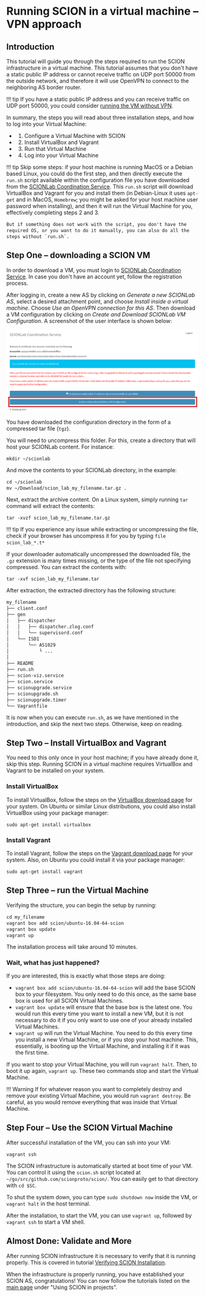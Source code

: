 # Running SCION in a virtual machine &ndash; VPN approach

## Introduction

This tutorial will guide you through the steps required to run the SCION infrastructure in a virtual machine. This tutorial assumes that you don't have a static public IP address or cannot receive traffic on UDP port 50000 from the outside network, and therefore it will use OpenVPN to connect to the neighboring AS border router.

!!! tip
    If you have a static public IP address and you can receive traffic on UDP port 50000, you could consider [running the VM without VPN](static_ip.md).

In summary, the steps you will read about three installation steps, and how to log into your Virtual Machine:

* 1) Configure a Virtual Machine with SCION
* 2) Install VirtualBox and Vagrant
* 3) Run that Virtual Machine
* 4) Log into your Virtual Machine

!!! tip
    Skip some steps: if your host machine is running MacOS or a Debian based Linux, you could do the first step, and then directly execute the `run.sh` script available within the configuration file you have downloaded from the [SCIONLab Coordination Service](https://www.scionlab.org/). This `run.sh` script will download VirtualBox and Vagrant for you and install them (in Debian-Linux it uses `apt-get` and in MacOS, `Homebrew`; you might be asked for your host machine user password when installing), and then it will run the Virtual Machine for you, effectively completing steps 2 and 3. 
    
    But if something does not work with the script, you don't have the required OS, or you want to do it manually, you can also do all the steps without `run.sh`.

## Step One &ndash; downloading a SCION VM

In order to download a VM, you must login to [SCIONLab Coordination Service](https://www.scionlab.org/). In case you don't have an account yet, follow the registration process.

After logging in, create a new AS by clicking on *Generate a new SCIONLab AS*, select a desired attachment point, and choose *Install inside a virtual machine*. Choose *Use an OpenVPN connection for this AS*. Then download a VM configuration by clicking on *Create and Download SCIONLab VM Configuration*. A screenshot of the user interface is shown below:

![SCIONLab download page](/images/scionlab_download_vm_openvpn_setup.png)

You have downloaded the configuration directory in the form of a compressed tar file (`tgz`). 

You will need to uncompress this folder. For this, create a directory that will host your SCIONLab content. For instance:

```shell
mkdir ~/scionlab
```

And move the contents to your SCIONLab directory, in the example:
```shell
cd ~/scionlab
mv ~/Download/scion_lab_my_filename.tar.gz .
```

Next, extract the archive content. On a Linux system, simply running `tar` command will extract the contents:
```shell
tar -xvzf scion_lab_my_filename.tar.gz
```

!!! tip
    If you experience any issue while extracting or uncompressing the file, check if your browser has uncompress it for you by typing `file scion_lab_*.t*`

If your downloader automatically uncompressed the downloaded file, the `.gz` extension is many times missing, or the type of the file not specifying compressed. You can extract the contents with:
```shell
tar -xvf scion_lab_my_filename.tar
```

After extraction, the extracted directory has the following structure:

```
my_filename
├── client.conf
├── gen
│   ├── dispatcher
│   │   ├── dispatcher.zlog.conf
│   │   └── supervisord.conf
│   └── ISD1
│       └── AS1029
│           └ ...
│
├── README
├── run.sh
├── scion-viz.service
├── scion.service
├── scionupgrade.service
├── scionupgrade.sh
├── scionupgrade.timer
└── Vagrantfile
```

It is now when you can execute `run.sh`, as we have mentioned in the introduction, and skip the next two steps. Otherwise, keep on reading.


## Step Two &ndash; Install VirtualBox and Vagrant

You need to this only once in your host machine; if you have already done it, skip this step. Running SCION in a virtual machine requires VirtualBox and Vagrant to be installed on your system. 

### Install VirtualBox

To install VirtualBox, follow the steps on the [VirtualBox download page](https://www.virtualbox.org/wiki/Downloads) for your system. On Ubuntu or similar Linux distributions, you could also install VirtualBox using your package manager:

```shell
sudo apt-get install virtualbox
```

### Install Vagrant

To install Vagrant, follow the steps on the [Vagrant download page](https://www.vagrantup.com/downloads.html) for your system. Also, on Ubuntu you could install it via your package manager:

```shell
sudo apt-get install vagrant
```


## Step Three &ndash; run the Virtual Machine

Verifying the structure, you can begin the setup by running:

```shell
cd my_filename
vagrant box add scion/ubuntu-16.04-64-scion
vagrant box update
vagrant up
```

The installation process will take around 10 minutes. 

### Wait, what has just happened?

If you are interested, this is exactly what those steps are doing:

* `vagrant box add scion/ubuntu-16.04-64-scion` will add the base SCION box to your filesystem. You only need to do this once, as the same base box is used for all SCION Virtual Machines.
* `vagrant box update` will ensure that the base box is the latest one. You would run this every time you want to install a new VM, but it is not necessary to do it if you only want to use one of your already installed Virtual Machines.
* `vagrant up` will run the Virtual Machine. You need to do this every time you install a new Virtual Machine, or if you stop your host machine. This, essentially, is booting up the Virtual Machine, and installing it if it was the first time.

If you want to stop your Virtual Machine, you will run `vagrant halt`. Then, to boot it up again, `vagrant up`. These two commands stop and start the Virtual Machine.



!!! Warning
    If for whatever reason you want to completely destroy and remove your existing Virtual Machine, you would run `vagrant destroy`. Be careful, as you would remove everything that was inside that Virtual Machine.

## Step Four &ndash; Use the SCION Virtual Machine 

After successful installation of the VM, you can ssh into your VM:

```shell
vagrant ssh
```

The SCION infrastructure is automatically started at boot time of your VM. You can control it using the `scion.sh` script located at `~/go/src/github.com/scionproto/scion/`. You can easily get to that directory with `cd $SC`.

To shut the system down, you can type `sudo shutdown now` inside the VM, or `vagrant halt` in the host terminal.

After the installation, to start the VM, you can use `vagrant up`, followed by `vagrant ssh` to start a VM shell.

## Almost Done: Validate and More

After running SCION infrastructure it is necessary to verify that it is running properly. This is covered in tutorial [Verifying SCION Installation](/general_scion_configuration/verifying_scion_installation/).

When the infrastructure is properly running, you have established your SCION AS, congratulations! You can now follow the tutorials listed on the [main page](https://netsec-ethz.github.io/scion-tutorials/) under "Using SCION in projects".
